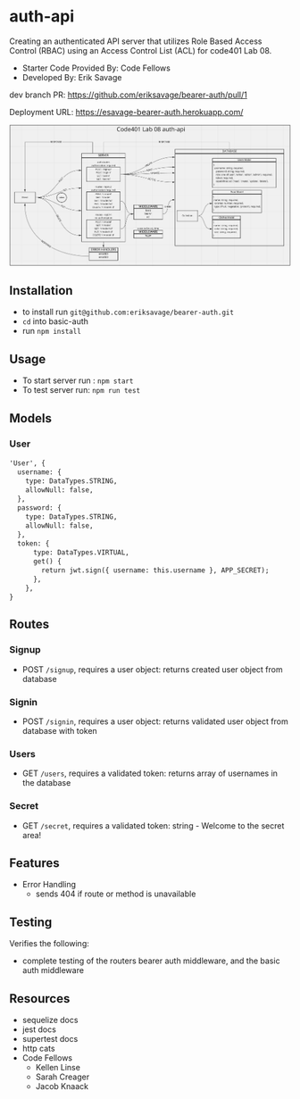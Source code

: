 # auth-api
Creating an authenticated API server that utilizes Role Based Access Control (RBAC) using an Access Control List (ACL) for code401 Lab 08.

- Starter Code Provided By: Code Fellows
- Developed By: Erik Savage

dev branch PR: https://github.com/eriksavage/bearer-auth/pull/1

Deployment URL: https://esavage-bearer-auth.herokuapp.com/

![Data Flow](/UML.png)

## Installation
- to install run `git@github.com:eriksavage/bearer-auth.git`
- `cd` into basic-auth
- run `npm install`

## Usage
- To start server run : `npm start`
- To test server run: `npm run test`

## Models

### User
```
'User', {
  username: {
    type: DataTypes.STRING,
    allowNull: false,
  },
  password: {
    type: DataTypes.STRING,
    allowNull: false,
  },
  token: {
      type: DataTypes.VIRTUAL,
      get() {
        return jwt.sign({ username: this.username }, APP_SECRET);
      },
    },
}
```

## Routes

### Signup
-  POST `/signup`, requires a user object: returns created user object from database


### Signin
-  POST `/signin`, requires a user object: returns validated user object from database with token

### Users
-  GET `/users`, requires a validated token: returns array of usernames in the database

### Secret
-  GET `/secret`, requires a validated token: string - Welcome to the secret area!

## Features
- Error Handling
  - sends 404 if route or method is unavailable

## Testing
Verifies the following:
- complete testing of the routers bearer auth middleware, and the basic auth middleware

## Resources
- sequelize docs
- jest docs
- supertest docs
- http cats
- Code Fellows
  - Kellen Linse
  - Sarah Creager
  - Jacob Knaack
